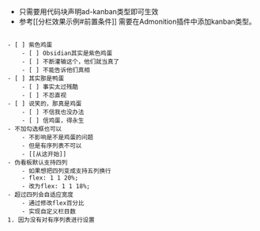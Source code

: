 

- 只需要用代码块声明ad-kanban类型即可生效
- 参考[[分栏效果示例#前置条件]] 需要在Admonition插件中添加kanban类型。


```ad-kanban

- [ ] 紫色鸡蛋
	- [ ] Obsidian其实是紫色鸡蛋
	- [ ] 不断灌输这个，他们就当真了
	- [ ] 不能告诉他们真相
- [ ] 其实那是鸭蛋
	- [ ] 事实太过残酷
	- [ ] 不忍直视
- [ ] 说笑的，那真是鸡蛋
	- [ ] 不信我也没办法
	- [ ] 信鸡蛋，得永生
- 不加勾选框也可以
	- 不影响是不是鸡蛋的问题
	- 但是有序列表不可以
	- [[从这开始]]
- 伪看板默认支持四列
	- 如果想把四列变成支持五列换行
	- flex: 1 1 20%; 
	- 改为flex: 1 1 18%;
- 超过四列会自适应宽度
	- 通过修改flex百分比
	- 实现自定义栏目数
1. 因为没有对有序列表进行设置
```


